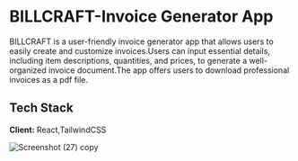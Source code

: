 
# BILLCRAFT-Invoice Generator App  

BILLCRAFT is a user-friendly invoice generator app that allows users to easily create and customize invoices.Users can input essential details, including item descriptions, quantities, and prices, to generate a well-organized invoice document.The app offers users to download professional invoices as a pdf file. 


## Tech Stack

**Client:** React,TailwindCSS 


![Screenshot (27) copy](https://github.com/user-attachments/assets/3feb4160-f9bc-4a2e-b751-ba0a15878f16)





